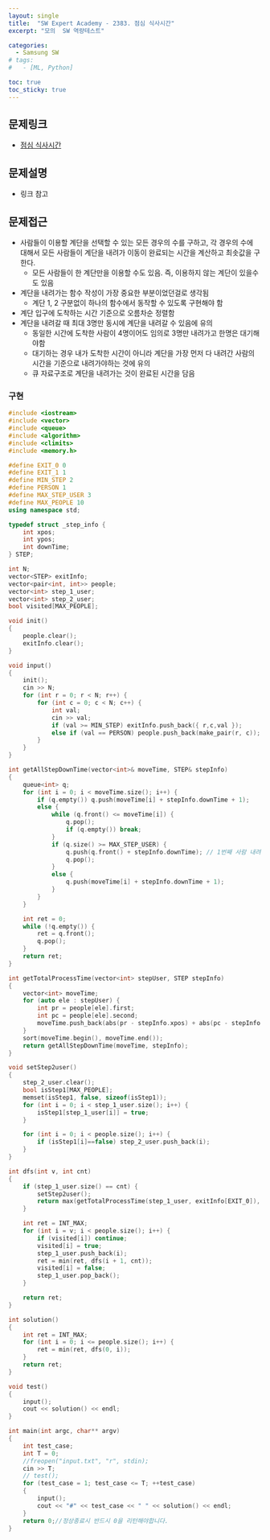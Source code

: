 ```yaml
---
layout: single
title:  "SW Expert Academy - 2383. 점심 식사시간"
excerpt: "모의  SW 역량테스트"

categories:
  - Samsung SW
# tags:
#   - [ML, Python]

toc: true
toc_sticky: true
---
```


## 문제링크
- [점심 식사시간](https://swexpertacademy.com/main/code/problem/problemDetail.do?contestProbId=AV5-BEE6AK0DFAVl)

## 문제설명
- 링크 참고

## 문제접근
- 사람들이 이용할 계단을 선택할 수 있는 모든 경우의 수를 구하고, 각 경우의 수에 대해서 모든 사람들이 계단을 내려가 이동이 완료되는 시간을 계산하고 최솟값을 구한다.
    - 모든 사람들이 한 계단만을 이용할 수도 있음. 즉, 이용하지 않는 계단이 있을수도 있음
- 계단을 내려가는 함수 작성이 가장 중요한 부분이었던걸로 생각됨
    - 계단 1, 2 구분없이 하나의 함수에서 동작할 수 있도록 구현해야 함
- 계단 입구에 도착하는 시간 기준으로 오름차순 정렬함
- 계단을 내려갈 때 최대 3명만 동시에 계단을 내려갈 수 있음에 유의
    - 동일한 시간에 도착한 사람이 4명이어도 임의로 3명만 내려가고 한명은 대기해야함
    - 대기하는 경우 내가 도착한 시간이 아니라 계단을 가장 먼저 다 내려간 사람의 시간을 기준으로 내려가야하는 것에 유의
    - 큐 자료구조로 계단을 내려가는 것이 완료된 시간을 담음

### 구현
```c++
#include <iostream>
#include <vector>
#include <queue>
#include <algorithm>
#include <climits>
#include <memory.h>

#define EXIT_0 0
#define EXIT_1 1
#define MIN_STEP 2
#define PERSON 1
#define MAX_STEP_USER 3
#define MAX_PEOPLE 10
using namespace std;

typedef struct _step_info {
	int xpos;
	int ypos;
	int downTime;
} STEP;

int N;
vector<STEP> exitInfo;
vector<pair<int, int>> people;
vector<int> step_1_user;
vector<int> step_2_user;
bool visited[MAX_PEOPLE];

void init()
{
	people.clear();
	exitInfo.clear();
}

void input()
{
	init();
	cin >> N;
	for (int r = 0; r < N; r++) {
		for (int c = 0; c < N; c++) {
			int val;
			cin >> val;
			if (val >= MIN_STEP) exitInfo.push_back({ r,c,val });
			else if (val == PERSON) people.push_back(make_pair(r, c));
		}
	}
}

int getAllStepDownTime(vector<int>& moveTime, STEP& stepInfo)
{
	queue<int> q;
	for (int i = 0; i < moveTime.size(); i++) {
		if (q.empty()) q.push(moveTime[i] + stepInfo.downTime + 1);
		else {
			while (q.front() <= moveTime[i]) {
				q.pop();
				if (q.empty()) break;
			}
			if (q.size() >= MAX_STEP_USER) {
				q.push(q.front() + stepInfo.downTime); // 1번째 사람 내려간 이후
				q.pop();
			}
			else {
				q.push(moveTime[i] + stepInfo.downTime + 1);
			}
		}
	}

	int ret = 0;
	while (!q.empty()) {
		ret = q.front();
		q.pop();
	}
	return ret;
}

int getTotalProcessTime(vector<int> stepUser, STEP stepInfo)
{
	vector<int> moveTime;
	for (auto ele : stepUser) {
		int pr = people[ele].first;
		int pc = people[ele].second;
		moveTime.push_back(abs(pr - stepInfo.xpos) + abs(pc - stepInfo.ypos));
	}
	sort(moveTime.begin(), moveTime.end());
	return getAllStepDownTime(moveTime, stepInfo);
}

void setStep2user()
{
	step_2_user.clear();
	bool isStep1[MAX_PEOPLE];
	memset(isStep1, false, sizeof(isStep1));
	for (int i = 0; i < step_1_user.size(); i++) {
		isStep1[step_1_user[i]] = true;
	}

	for (int i = 0; i < people.size(); i++) {
		if (isStep1[i]==false) step_2_user.push_back(i);
	}
}

int dfs(int v, int cnt)
{
	if (step_1_user.size() == cnt) {
		setStep2user();
		return max(getTotalProcessTime(step_1_user, exitInfo[EXIT_0]), getTotalProcessTime(step_2_user, exitInfo[EXIT_1]));
	}

	int ret = INT_MAX;
	for (int i = v; i < people.size(); i++) {
		if (visited[i]) continue;
		visited[i] = true;
		step_1_user.push_back(i);
		ret = min(ret, dfs(i + 1, cnt));
		visited[i] = false;
		step_1_user.pop_back();
	}

	return ret;
}

int solution()
{
	int ret = INT_MAX;
	for (int i = 0; i <= people.size(); i++) {
		ret = min(ret, dfs(0, i));
	}
	return ret;
}

void test()
{
	input();
	cout << solution() << endl;
}

int main(int argc, char** argv)
{
	int test_case;
	int T = 0;
	//freopen("input.txt", "r", stdin);
	cin >> T;
	// test();
	for (test_case = 1; test_case <= T; ++test_case)
	{
		input();
		cout << "#" << test_case << " " << solution() << endl;
	}
	return 0;//정상종료시 반드시 0을 리턴해야합니다.
}
```
